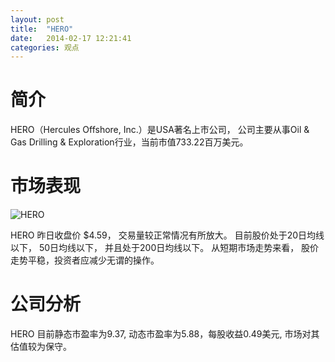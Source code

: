 ```yaml
---
layout: post
title:  "HERO"
date:   2014-02-17 12:21:41
categories: 观点
---
```


# 简介
HERO（Hercules Offshore, Inc.）是USA著名上市公司，
公司主要从事Oil & Gas Drilling & Exploration行业，当前市值733.22百万美元。

# 市场表现

![HERO](http://finviz.com/chart.ashx?t=HERO&ty=c&ta=1&p=d&s=l)

HERO 昨日收盘价 $4.59，
交易量较正常情况有所放大。
目前股价处于20日均线以下，
50日均线以下，
并且处于200日均线以下。
从短期市场走势来看，
股价走势平稳，投资者应减少无谓的操作。

# 公司分析
HERO 目前静态市盈率为9.37, 动态市盈率为5.88，每股收益0.49美元,
市场对其估值较为保守。
